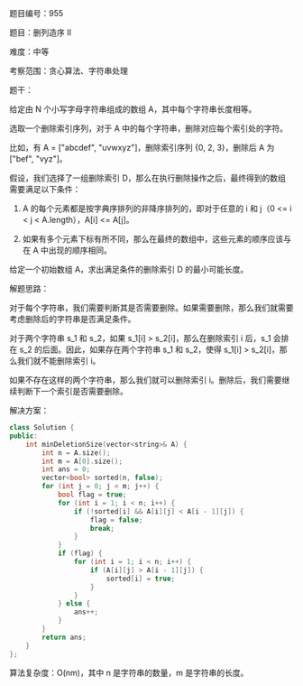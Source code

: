 题目编号：955

题目：删列造序 II

难度：中等

考察范围：贪心算法、字符串处理

题干：

给定由 N 个小写字母字符串组成的数组 A，其中每个字符串长度相等。

选取一个删除索引序列，对于 A 中的每个字符串，删除对应每个索引处的字符。

比如，有 A = ["abcdef", "uvwxyz"]，删除索引序列 {0, 2, 3}，删除后 A 为["bef", "vyz"]。

假设，我们选择了一组删除索引 D，那么在执行删除操作之后，最终得到的数组需要满足以下条件：

1. A 的每个元素都是按字典序排列的非降序排列的，即对于任意的 i 和 j（0 <= i < j < A.length），A[i] <= A[j]。

2. 如果有多个元素下标有所不同，那么在最终的数组中，这些元素的顺序应该与在 A 中出现的顺序相同。

给定一个初始数组 A，求出满足条件的删除索引 D 的最小可能长度。

解题思路：

对于每个字符串，我们需要判断其是否需要删除。如果需要删除，那么我们就需要考虑删除后的字符串是否满足条件。

对于两个字符串 s_1 和 s_2，如果 s_1[i] > s_2[i]，那么在删除索引 i 后，s_1 会排在 s_2 的后面。因此，如果存在两个字符串 s_1 和 s_2，使得 s_1[i] > s_2[i]，那么我们就不能删除索引 i。

如果不存在这样的两个字符串，那么我们就可以删除索引 i。删除后，我们需要继续判断下一个索引是否需要删除。

解决方案：

```cpp
class Solution {
public:
    int minDeletionSize(vector<string>& A) {
        int n = A.size();
        int m = A[0].size();
        int ans = 0;
        vector<bool> sorted(n, false);
        for (int j = 0; j < m; j++) {
            bool flag = true;
            for (int i = 1; i < n; i++) {
                if (!sorted[i] && A[i][j] < A[i - 1][j]) {
                    flag = false;
                    break;
                }
            }
            if (flag) {
                for (int i = 1; i < n; i++) {
                    if (A[i][j] > A[i - 1][j]) {
                        sorted[i] = true;
                    }
                }
            } else {
                ans++;
            }
        }
        return ans;
    }
};
```

算法复杂度：O(nm)，其中 n 是字符串的数量，m 是字符串的长度。